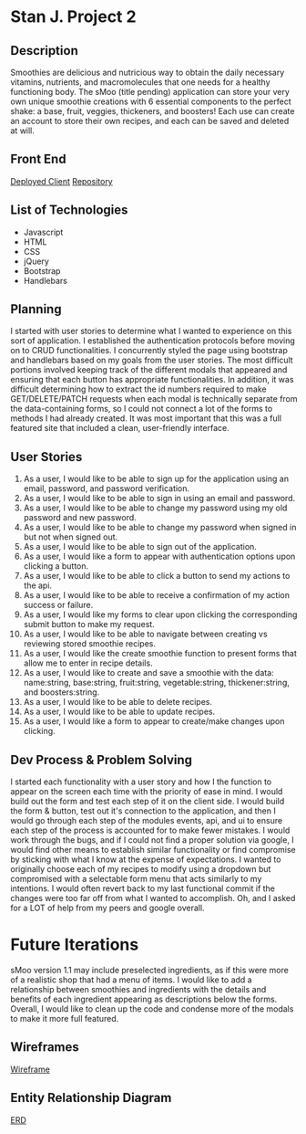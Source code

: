 # Stan J. Project 2

## Description
Smoothies are delicious and nutricious way to obtain the daily necessary vitamins, nutrients, and macromolecules that one needs for a healthy functioning body. The sMoo (title pending) application can store your very own unique smoothie creations with 6 essential components to the perfect shake: a base, fruit, veggies, thickeners, and boosters! Each use can create an account to store their own recipes, and each can be saved and deleted at will.

## Front End
[Deployed Client](https://stanjng.github.io/project_2_client/)
[Repository](https://github.com/stanjng/project_2_client/)

## List of Technologies
- Javascript
- HTML
- CSS
- jQuery
- Bootstrap
- Handlebars

## Planning
I started with user stories to determine what I wanted to experience on this sort of application. I established the authentication protocols before moving on to CRUD functionalities. I concurrently styled the page using bootstrap and handlebars based on my goals from the user stories. The most difficult portions involved keeping track of the different modals that appeared and ensuring that each button has appropriate functionalities. In addition, it was difficult determining how to extract the id numbers required to make GET/DELETE/PATCH requests when each modal is technically separate from the data-containing forms, so I could not connect a lot of the forms to methods I had already created. It was most important that this was a full featured site that included a clean, user-friendly interface.

## User Stories
1. As a user, I would like to be able to sign up for the application using an email, password, and password verification.
2. As a user, I would like to be able to sign in using an email and password.
3. As a user, I would like to be able to change my password using my old password and new password.
4. As a user, I would like to be able to change my password when signed in but not when signed out.
5. As a user, I would like to be able to sign out of the application.
6. As a user, I would like a form to appear with authentication options upon clicking a button.
6. As a user, I would like to be able to click a button to send my actions to the api.
7. As a user, I would like to be able to receive a confirmation of my action success or failure.
8. As a user, I would like my forms to clear upon clicking the corresponding submit button to make my request.
9. As a user, I would like to be able to navigate between creating vs reviewing stored smoothie recipes.
10. As a user, I would like the create smoothie function to present forms that allow me to enter in recipe details.
11. As a user, I would like to create and save a smoothie with the data: name:string, base:string, fruit:string, vegetable:string, thickener:string, and boosters:string.
13. As a user, I would like to be able to delete recipes.
14. As a user, I would like to be able to update recipes.
15. As a user, I would like a form to appear to create/make changes upon clicking.

## Dev Process & Problem Solving
I started each functionality with a user story and how I the function to appear on the screen each time with the priority of ease in mind. I would build out the form and test each step of it on the client side. I would build the form & button, test out it's connection to the application, and then I would go through each step of the modules events, api, and ui to ensure each step of the process is accounted for to make fewer mistakes. I would work through the bugs, and if I could not find a proper solution via google, I would find other means to establish similar functionality or find compromise by sticking with what I know at the expense of expectations. I wanted to originally choose each of my recipes to modify using a dropdown but compromised with a selectable form menu that acts similarly to my intentions. I would often revert back to my last functional commit if the changes were too far off from what I wanted to accomplish. Oh, and I asked for a LOT of help from my peers and google overall.

# Future Iterations
sMoo version 1.1 may include preselected ingredients, as if this were more of a realistic shop that had a menu of items. I would like to add a relationship between smoothies and ingredients with the details and benefits of each ingredient appearing as descriptions below the forms. Overall, I would like to clean up the code and condense more of the modals to make it more full featured.

## Wireframes
[Wireframe](https://media.git.generalassemb.ly/user/23009/files/95d91980-f025-11e9-9862-33ffc43cfbf6)

## Entity Relationship Diagram
[ERD](https://media.git.generalassemb.ly/user/23009/files/2d407a00-f0c3-11e9-96d4-17850ee0256b)
